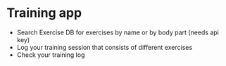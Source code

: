 # Training app
* Search Exercise DB for exercises by name or by body part (needs api key)
* Log your training session that consists of different exercises
* Check your training log


